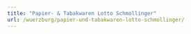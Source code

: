 ```yaml
---
title: "Papier- & Tabakwaren Lotto Schmollinger"
url: /wuerzburg/papier-und-tabakwaren-lotto-schmollinger/
---
```

